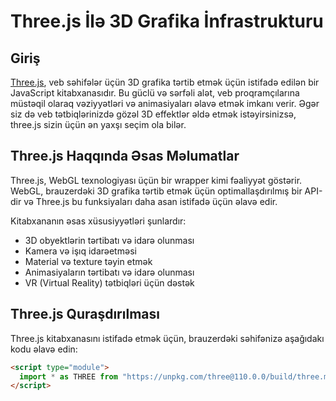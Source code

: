 # Three.js İlə 3D Grafika İnfrastrukturu

## Giriş

[Three.js](https://threejs.org/), veb səhifələr üçün 3D grafika tərtib etmək üçün istifadə edilən bir JavaScript kitabxanasıdır. Bu güclü və sərfəli alət, veb proqramçılarına müstəqil olaraq vəziyyətləri və animasiyaları əlavə etmək imkanı verir. Əgər siz də veb tətbiqlərinizdə gözəl 3D effektlər əldə etmək istəyirsinizsə, three.js sizin üçün ən yaxşı seçim ola bilər.

## Three.js Haqqında Əsas Məlumatlar

Three.js, WebGL texnologiyası üçün bir wrapper kimi fəaliyyət göstərir. WebGL, brauzerdəki 3D grafika tərtib etmək üçün optimallaşdırılmış bir API-dir və Three.js bu funksiyaları daha asan istifadə üçün əlavə edir.

Kitabxananın əsas xüsusiyyətləri şunlardır:

- 3D obyektlərin tərtibatı və idarə olunması
- Kamera və işıq idarəetməsi
- Material və texture təyin etmək
- Animasiyaların tərtibatı və idarə olunması
- VR (Virtual Reality) tətbiqləri üçün dəstək

## Three.js Quraşdırılması

Three.js kitabxanasını istifadə etmək üçün, brauzerdəki səhifənizə aşağıdakı kodu əlavə edin:

```html
<script type="module">
  import * as THREE from "https://unpkg.com/three@110.0.0/build/three.module.js";
</script>
```
